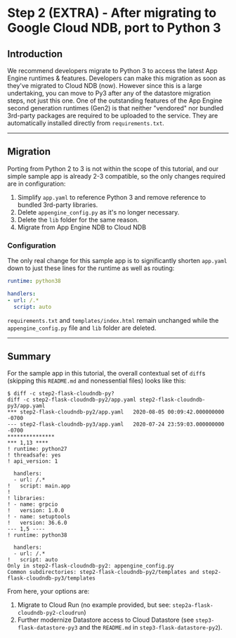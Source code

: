# Step 2 (EXTRA) - After migrating to Google Cloud NDB, port to Python 3

## Introduction

We recommend developers migrate to Python 3 to access the latest App Engine runtimes & features. Developers can make this migration as soon as they've migrated to Cloud NDB (now). However since this is a large undertaking, you can move to Py3 after any of the datastore migration steps, not just this one. One of the outstanding features of the App Engine second generation runtimes (Gen2) is that neither "vendored" nor bundled 3rd-party packages are required to be uploaded to the service. They are automatically installed directly from `requirements.txt`.

---

## Migration

Porting from Python 2 to 3 is not within the scope of this tutorial, and our simple sample app is already 2-3 compatible, so the only changes required are in configuration:

1. Simplify `app.yaml` to reference Python 3 and remove reference to bundled 3rd-party libraries.
1. Delete `appengine_config.py` as it's no longer necessary.
1. Delete the `lib` folder for the same reason.
1. Migrate from App Engine NDB to Cloud NDB

### Configuration

The only real change for this sample app is to significantly shorten `app.yaml` down to just these lines for the runtime as well as routing:

```yml
runtime: python38

handlers:
- url: /.*
  script: auto
```

`requirements.txt` and `templates/index.html` remain unchanged while the `appengine_config.py` file and `lib` folder are deleted.

---

## Summary

For the sample app in this tutorial, the overall contextual set of `diff`s (skipping this `README.md` and nonessential files) looks like this:

    $ diff -c step2-flask-cloudndb-py?
    diff -c step2-flask-cloudndb-py2/app.yaml step2-flask-cloudndb-py3/app.yaml
    *** step2-flask-cloudndb-py2/app.yaml   2020-08-05 00:09:42.000000000 -0700
    --- step2-flask-cloudndb-py3/app.yaml   2020-07-24 23:59:03.000000000 -0700
    ***************
    *** 1,13 ****
    ! runtime: python27
    ! threadsafe: yes
    ! api_version: 1
      
      handlers:
      - url: /.*
    !   script: main.app
    ! 
    ! libraries:
    ! - name: grpcio
    !   version: 1.0.0
    ! - name: setuptools
    !   version: 36.6.0
    --- 1,5 ----
    ! runtime: python38
      
      handlers:
      - url: /.*
    !   script: auto
    Only in step2-flask-cloudndb-py2: appengine_config.py
    Common subdirectories: step2-flask-cloudndb-py2/templates and step2-flask-cloudndb-py3/templates

From here, your options are:

1. Migrate to Cloud Run (no example provided, but see: `step2a-flask-cloudndb-py2-cloudrun`)
1. Further modernize Datastore access to Cloud Datastore (see `step3-flask-datastore-py3` and the `README.md` in `step3-flask-datastore-py2`).

